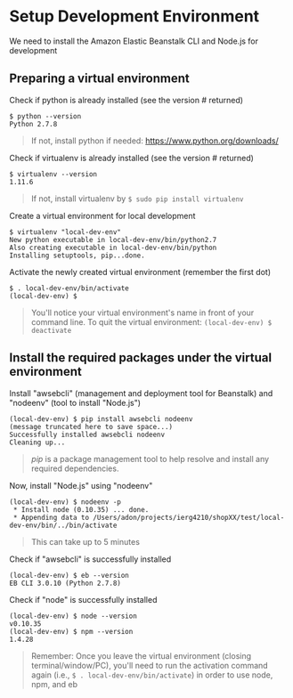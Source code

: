Setup Development Environment
====================
We need to install the Amazon Elastic Beanstalk CLI and Node.js for development

## Preparing a virtual environment
Check if python is already installed (see the version # returned)
```
$ python --version
Python 2.7.8 
```
> If not, install python if needed: https://www.python.org/downloads/

Check if virtualenv is already installed (see the version # returned)
```
$ virtualenv --version
1.11.6
```
> If not, install virtualenv by ```$ sudo pip install virtualenv ```

Create a virtual environment for local development
```
$ virtualenv "local-dev-env"
New python executable in local-dev-env/bin/python2.7
Also creating executable in local-dev-env/bin/python
Installing setuptools, pip...done.
```

Activate the newly created virtual environment (remember the first dot)
```
$ . local-dev-env/bin/activate
(local-dev-env) $ 
```
> You'll notice your virtual environment's name in front of your command line. 
> To quit the virtual environment: ```(local-dev-env) $ deactivate```

## Install the required packages under the virtual environment

Install "awsebcli" (management and deployment tool for Beanstalk) and "nodeenv" (tool to install "Node.js")
```
(local-dev-env) $ pip install awsebcli nodeenv
(message truncated here to save space...)
Successfully installed awsebcli nodeenv
Cleaning up...
```
> *pip* is a package management tool to help resolve and install any required dependencies. 

Now, install "Node.js" using "nodeenv"
```
(local-dev-env) $ nodeenv -p
 * Install node (0.10.35) ... done.
 * Appending data to /Users/adon/projects/ierg4210/shopXX/test/local-dev-env/bin/../bin/activate
```
> This can take up to 5 minutes

Check if "awsebcli" is successfully installed
```
(local-dev-env) $ eb --version
EB CLI 3.0.10 (Python 2.7.8)
```
Check if "node" is successfully installed
```
(local-dev-env) $ node --version
v0.10.35
(local-dev-env) $ npm --version
1.4.28
```
> Remember: Once you leave the virtual environment (closing terminal/window/PC), you'll need to run the activation command again (i.e., ```$ . local-dev-env/bin/activate```)  in order to use node, npm, and eb
